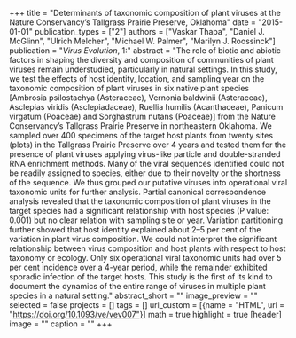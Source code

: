 +++
title = "Determinants of taxonomic composition of plant viruses at the Nature Conservancy’s Tallgrass Prairie Preserve, Oklahoma"
date = "2015-01-01"
publication_types = ["2"]
authors = ["Vaskar Thapa", "Daniel J. McGlinn", "Ulrich Melcher", "Michael W. Palmer", "Marilyn J. Roossinck"]
publication = "_Virus Evolution_, 1:"
abstract = "The role of biotic and abiotic factors in shaping the diversity and composition of communities of plant viruses remain understudied, particularly in natural settings. In this study, we test the effects of host identity, location, and sampling year on the taxonomic composition of plant viruses in six native plant species [Ambrosia psilostachya (Asteraceae), Vernonia baldwinii (Asteraceae), Asclepias viridis (Asclepiadaceae), Ruellia humilis (Acanthaceae), Panicum virgatum (Poaceae) and Sorghastrum nutans (Poaceae)] from the Nature Conservancy’s Tallgrass Prairie Preserve in northeastern Oklahoma. We sampled over 400 specimens of the target host plants from twenty sites (plots) in the Tallgrass Prairie Preserve over 4 years and tested them for the presence of plant viruses applying virus-like particle and double-stranded RNA enrichment methods. Many of the viral sequences identified could not be readily assigned to species, either due to their novelty or the shortness of the sequence. We thus grouped our putative viruses into operational viral taxonomic units for further analysis. Partial canonical correspondence analysis revealed that the taxonomic composition of plant viruses in the target species had a significant relationship with host species (P value: 0.001) but no clear relation with sampling site or year. Variation partitioning further showed that host identity explained about 2–5 per cent of the variation in plant virus composition. We could not interpret the significant relationship between virus composition and host plants with respect to host taxonomy or ecology. Only six operational viral taxonomic units had over 5 per cent incidence over a 4-year period, while the remainder exhibited sporadic infection of the target hosts. This study is the first of its kind to document the dynamics of the entire range of viruses in multiple plant species in a natural setting."
abstract_short = ""
image_preview = ""
selected = false
projects = []
tags = []
url_custom = [{name = "HTML", url = "https://doi.org/10.1093/ve/vev007"}]
math = true
highlight = true
[header]
image = ""
caption = ""
+++
